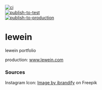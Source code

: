 [![ci](https://github.com/icydigital/lewein/workflows/ci/badge.svg)](https://github.com/icydigital/lewein/actions/workflows/ci.yml)  
[![publish-to-test](https://github.com/icydigital/lewein/workflows/publish-to-test/badge.svg)](https://github.com/icydigital/lewein/actions/workflows/publish-to-test.yml)  
[![publish-to-production](https://github.com/icydigital/lewein/workflows/publish-to-production/badge.svg)](https://github.com/icydigital/lewein/actions/workflows/publish-to-production.yml)  

# lewein

lewein portfolio   

production: www.lewein.com

### Sources

Instagram Icon:
<a href="https://de.freepik.com/vektoren-kostenlos/instagram-neues-symbol_954290.htm#query=instagram%20logo&position=0&from_view=keyword&track=ais">Image by ibrandify</a> on Freepik
